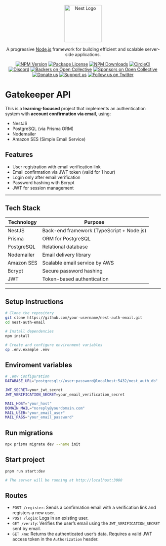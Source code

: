 <p align="center">
  <a href="http://nestjs.com/" target="blank"><img src="https://nestjs.com/img/logo-small.svg" width="120" alt="Nest Logo" /></a>
</p>

[circleci-image]: https://img.shields.io/circleci/build/github/nestjs/nest/master?token=abc123def456
[circleci-url]: https://circleci.com/gh/nestjs/nest

  <p align="center">A progressive <a href="http://nodejs.org" target="_blank">Node.js</a> framework for building efficient and scalable server-side applications.</p>
    <p align="center">
<a href="https://www.npmjs.com/~nestjscore" target="_blank"><img src="https://img.shields.io/npm/v/@nestjs/core.svg" alt="NPM Version" /></a>
<a href="https://www.npmjs.com/~nestjscore" target="_blank"><img src="https://img.shields.io/npm/l/@nestjs/core.svg" alt="Package License" /></a>
<a href="https://www.npmjs.com/~nestjscore" target="_blank"><img src="https://img.shields.io/npm/dm/@nestjs/common.svg" alt="NPM Downloads" /></a>
<a href="https://circleci.com/gh/nestjs/nest" target="_blank"><img src="https://img.shields.io/circleci/build/github/nestjs/nest/master" alt="CircleCI" /></a>
<a href="https://discord.gg/G7Qnnhy" target="_blank"><img src="https://img.shields.io/badge/discord-online-brightgreen.svg" alt="Discord"/></a>
<a href="https://opencollective.com/nest#backer" target="_blank"><img src="https://opencollective.com/nest/backers/badge.svg" alt="Backers on Open Collective" /></a>
<a href="https://opencollective.com/nest#sponsor" target="_blank"><img src="https://opencollective.com/nest/sponsors/badge.svg" alt="Sponsors on Open Collective" /></a>
  <a href="https://paypal.me/kamilmysliwiec" target="_blank"><img src="https://img.shields.io/badge/Donate-PayPal-ff3f59.svg" alt="Donate us"/></a>
    <a href="https://opencollective.com/nest#sponsor"  target="_blank"><img src="https://img.shields.io/badge/Support%20us-Open%20Collective-41B883.svg" alt="Support us"></a>
  <a href="https://twitter.com/nestframework" target="_blank"><img src="https://img.shields.io/twitter/follow/nestframework.svg?style=social&label=Follow" alt="Follow us on Twitter"></a>
</p>
  <!--[![Backers on Open Collective](https://opencollective.com/nest/backers/badge.svg)](https://opencollective.com/nest#backer)
  [![Sponsors on Open Collective](https://opencollective.com/nest/sponsors/badge.svg)](https://opencollective.com/nest#sponsor)-->

# Gatekeeper API

This is a **learning-focused** project that implements an authentication system with **account confirmation via email**, using:

- NestJS
- PostgreSQL (via Prisma ORM)
- Nodemailer
- Amazon SES (Simple Email Service)

## Features

- User registration with email verification link
- Email confirmation via JWT token (valid for 1 hour)
- Login only after email verification
- Password hashing with Bcrypt
- JWT for session management

---

## Tech Stack

| Technology     | Purpose                                  |
|----------------|-------------------------------------------|
| NestJS         | Back-end framework (TypeScript + Node.js) |
| Prisma         | ORM for PostgreSQL                        |
| PostgreSQL     | Relational database                       |
| Nodemailer     | Email delivery library                    |
| Amazon SES     | Scalable email service by AWS             |
| Bcrypt         | Secure password hashing                   |
| JWT            | Token-based authentication                |

---

## Setup Instructions

```bash
# Clone the repository
git clone https://github.com/your-username/nest-auth-email.git
cd nest-auth-email

# Install dependencies
npm install

# Create and configure environment variables
cp .env.example .env
```

## Enviroment variables
```bash
# .env Configuration
DATABASE_URL="postgresql://user:password@localhost:5432/nest_auth_db"

JWT_SECRET=your_jwt_secret
JWT_VERIFICATION_SECRET=your_email_verification_secret

MAIL_HOST="your_host"
DOMAIN_MAIL="noreply@yourdomain.com"
MAIL_USER="your_email_user"
MAIL_PASS="your_email_password"
```

## Run migrations
```bash
npx prisma migrate dev --name init
```

## Start project
```bash
pnpm run start:dev

# The server will be running at http://localhost:3000
```

## Routes

- `POST /register`: Sends a confirmation email with a verification link and registers a new user.  
- `POST /login`: Logs in an existing user.  
- `GET /verify`: Verifies the user’s email using the `JWT_VERIFICATION_SECRET` sent by email.  
- `GET /me`: Returns the authenticated user’s data. Requires a valid JWT access token in the `Authorization` header.




